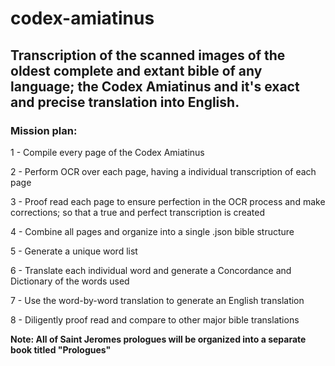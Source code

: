 # codex-amiatinus

## Transcription of the scanned images of the oldest complete and extant bible of any language; the Codex Amiatinus and it's exact and precise translation into English.

### Mission plan:

1 - Compile every page of the Codex Amiatinus

2 - Perform OCR over each page, having a individual transcription of each page

3 - Proof read each page to ensure perfection in the OCR process and make corrections; so that a true and perfect transcription is created

4 - Combine all pages and organize into a single .json bible structure

5 - Generate a unique word list

6 - Translate each individual word and generate a Concordance and Dictionary of the words used

7 - Use the word-by-word translation to generate an English translation

8 - Diligently proof read and compare to other major bible translations

**Note: All of Saint Jeromes prologues will be organized into a separate book titled "Prologues"**

